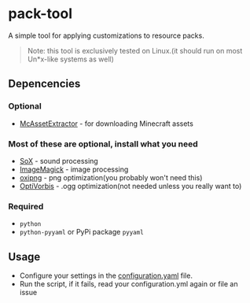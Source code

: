 # pack-tool

A simple tool for applying customizations to resource packs.

> Note: this tool is exclusively tested on Linux.(it should run on most Un*x-like systems as well)

## Depencencies

### Optional

- [McAssetExtractor](https://github.com/rmheuer/McAssetExtractor) - for downloading Minecraft assets

### Most of these are optional, install what you need
- [SoX](https://sourceforge.net/projects/sox/) - sound processing
- [ImageMagick](https://imagemagick.org) - image processing
- [oxipng](https://github.com/oxipng/oxipng) - png optimization(you probably won't need this)
- [OptiVorbis](https://github.com/OptiVorbis/OptiVorbis) - .ogg optimization(not needed unless you really want to)

### Required
- `python`
- `python-pyyaml` or PyPi package `pyyaml`

## Usage

- Configure your settings in the [configuration.yaml](./configuration.yaml) file.
- Run the script, if it fails, read your configuration.yml again or file an issue
